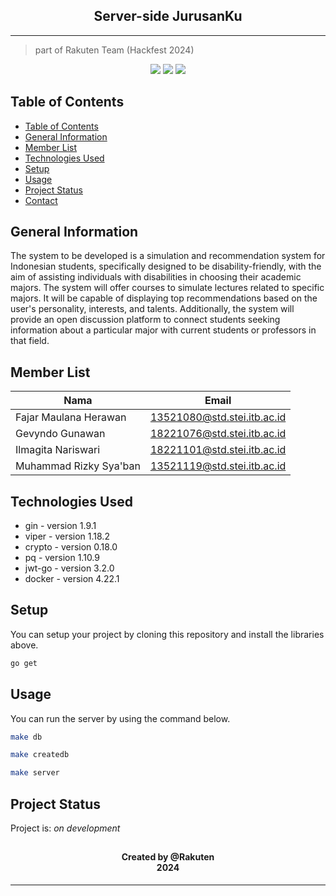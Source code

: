 <h2 align="center">
  Server-side JurusanKu<br/>
</h2>
<hr>

> part of Rakuten Team (Hackfest 2024)

<p align="center"> 
  <img src="https://img.shields.io/badge/-Go-333333?style=flat-square&logo=Go">
  <img src="https://img.shields.io/badge/-Docker-333333?style=flat-square&logo=docker"/>
  <img src="https://img.shields.io/badge/-PostgreSQL-333333?style=flat-square&logo=postgresql">
</p>

## Table of Contents
- [Table of Contents](#table-of-contents)
- [General Information](#general-information)
- [Member List](#member-list)
- [Technologies Used](#technologies-used)
- [Setup](#setup)
- [Usage](#usage)
- [Project Status](#project-status)
- [Contact](#contact)

<a name="general-information"></a>

## General Information
The system to be developed is a simulation and recommendation system for Indonesian students, specifically designed to be disability-friendly, with the aim of assisting individuals with disabilities in choosing their academic majors. The system will offer courses to simulate lectures related to specific majors. It will be capable of displaying top recommendations based on the user's personality, interests, and talents. Additionally, the system will provide an open discussion platform to connect students seeking information about a particular major with current students or professors in that field.  

<a name="member-list"></a>

## Member List

| Nama                  | Email                       |
| --------------------- | --------------------------- |
| Fajar Maulana Herawan | 13521080@std.stei.itb.ac.id |
| Gevyndo Gunawan       | 18221076@std.stei.itb.ac.id |
| Ilmagita Nariswari    | 18221101@std.stei.itb.ac.id |
| Muhammad Rizky Sya'ban| 13521119@std.stei.itb.ac.id |

<a name="technologies-used"></a>

## Technologies Used
- gin - version 1.9.1
- viper - version 1.18.2
- crypto - version 0.18.0
- pq - version 1.10.9
- jwt-go - version 3.2.0
- docker - version 4.22.1

<a name="setup"></a>

## Setup
You can setup your project by cloning this repository and install the libraries above.

```bash
go get
```

<a name="usage"></a>

## Usage
You can run the server by using the command below.

```bash
make db
```

```bash
make createdb
```

```bash
make server
```

<a name="project-status">

## Project Status
Project is: _on development_

<a name="contact"></a>

## 
<h4 align="center">
  Created by @Rakuten<br/>
  2024
</h4>
<hr>
